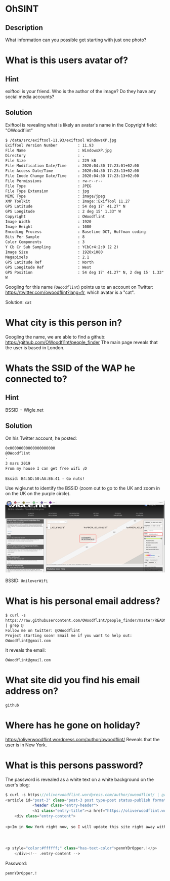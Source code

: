 # OhSINT
## Description
What information can you possible get starting with just one photo?

# What is this users avatar of?

## Hint
exiftool is your friend. Who is the author of the image? Do they have any social media accounts?

## Solution

Exiftool is revealing what is likely an avatar's name in the Copyright field: "OWoodflint"
~~~
$ /data/src/exiftool-11.93/exiftool WindowsXP.jpg 
ExifTool Version Number         : 11.93
File Name                       : WindowsXP.jpg
Directory                       : .
File Size                       : 229 kB
File Modification Date/Time     : 2020:04:30 17:23:01+02:00
File Access Date/Time           : 2020:04:30 17:23:13+02:00
File Inode Change Date/Time     : 2020:04:30 17:23:13+02:00
File Permissions                : rw-r--r--
File Type                       : JPEG
File Type Extension             : jpg
MIME Type                       : image/jpeg
XMP Toolkit                     : Image::ExifTool 11.27
GPS Latitude                    : 54 deg 17' 41.27" N
GPS Longitude                   : 2 deg 15' 1.33" W
Copyright                       : OWoodflint
Image Width                     : 1920
Image Height                    : 1080
Encoding Process                : Baseline DCT, Huffman coding
Bits Per Sample                 : 8
Color Components                : 3
Y Cb Cr Sub Sampling            : YCbCr4:2:0 (2 2)
Image Size                      : 1920x1080
Megapixels                      : 2.1
GPS Latitude Ref                : North
GPS Longitude Ref               : West
GPS Position                    : 54 deg 17' 41.27" N, 2 deg 15' 1.33" W
~~~

Googling for this name (`OWoodflint`) points us to an account on Twitter: https://twitter.com/owoodflint?lang=fr, which avatar is a "cat".

Solution: `cat`

# What city is this person in?

Googling the name, we are able to find a github: https://github.com/OWoodfl1nt/people_finder
The main page reveals that the user is based in London.


# Whats the SSID of the WAP he connected to?

## Hint
BSSID + Wigle.net

## Solution
On his Twitter account, he posted:
~~~
0x00000000000000000000
@OWoodflint
·
3 mars 2019
From my house I can get free wifi ;D

Bssid: B4:5D:50:AA:86:41 - Go nuts!
~~~

Use wigle.net to identify the BSSID (zoom out to go to the UK and zoom in on the UK on the purple circle).

!["bssid-wigle"](files/bssid-wigle.png)

BSSID: `UnileverWifi`

# What is his personal email address?
~~~
$ curl -s https://raw.githubusercontent.com/OWoodfl1nt/people_finder/master/README.md | grep @
Follow me on twitter: @OWoodflint
Project starting soon! Email me if you want to help out: OWoodflint@gmail.com
~~~

It reveals the email:
~~~
OWoodflint@gmail.com
~~~

# What site did you find his email address on?
~~~
github
~~~

# Where has he gone on holiday?

https://oliverwoodflint.wordpress.com/author/owoodflint/
Reveals that the user is in New York.


# What is this persons password?

The password is revealed as a white text on a white background on the user's blog:

```php
$ curl -s https://oliverwoodflint.wordpress.com/author/owoodflint/ | grep -C5 York
<article id="post-3" class="post-3 post type-post status-publish format-standard hentry category-uncategorised">
			<header class="entry-header">
			<h1 class="entry-title"><a href="https://oliverwoodflint.wordpress.com/2019/03/03/the-journey-begins/" rel="bookmark">Hey</a></h1>		</header><!-- .entry-header -->	
	<div class="entry-content">
		
<p>Im in New York right now, so I will update this site right away with new photos!</p>



<p style="color:#ffffff;" class="has-text-color">pennYDr0pper.!</p>
	</div><!-- .entry-content -->
```
Password:
~~~
pennYDr0pper.!
~~~